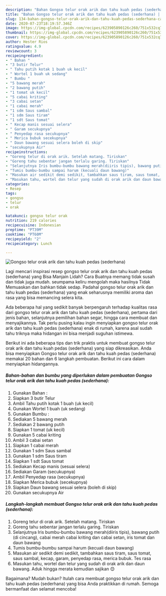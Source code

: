 ```yaml
---
description: "Bahan Gongso telur orak arik dan tahu kuah pedas (sederhana) | Cara Mengolah Gongso telur orak arik dan tahu kuah pedas (sederhana) Yang Enak Dan Lezat"
title: "Bahan Gongso telur orak arik dan tahu kuah pedas (sederhana) | Cara Mengolah Gongso telur orak arik dan tahu kuah pedas (sederhana) Yang Enak Dan Lezat"
slug: 134-bahan-gongso-telur-orak-arik-dan-tahu-kuah-pedas-sederhana-cara-mengolah-gongso-telur-orak-arik-dan-tahu-kuah-pedas-sederhana-yang-enak-dan-lezat
date: 2020-07-23T18:19:57.346Z
image: https://img-global.cpcdn.com/recipes/623905890126c260/751x532cq70/gongso-telur-orak-arik-dan-tahu-kuah-pedas-sederhana-foto-resep-utama.jpg
thumbnail: https://img-global.cpcdn.com/recipes/623905890126c260/751x532cq70/gongso-telur-orak-arik-dan-tahu-kuah-pedas-sederhana-foto-resep-utama.jpg
cover: https://img-global.cpcdn.com/recipes/623905890126c260/751x532cq70/gongso-telur-orak-arik-dan-tahu-kuah-pedas-sederhana-foto-resep-utama.jpg
author: Hester Rios
ratingvalue: 4.9
reviewcount: 3
recipeingredient:
- " Bahan "
- "3 butir Telur"
- " Tahu putih kotak 1 buah uk kecil"
- " Wortel 1 buah uk sedang"
- " Bumbu "
- "5 bawang merah"
- "2 bawang putih"
- "1 tomat uk kecil"
- "5 cabai kriting"
- "3 cabai setan"
- "1 cabai merah"
- "1 sdm Saus sambal"
- "1 sdm Saus tiram"
- "1 sdt Saus tomat"
- " Kecap manis sesuai selera"
- " Garam secukupnya"
- " Penyedap rasa secukupnya"
- " Merica bubuk secekupnya"
- " Daun bawang sesuai selera boleh di skip"
- "secukupnya Air"
recipeinstructions:
- "Goreng telur di orak arik. Setelah matang. Tiriskan"
- "Goreng tahu sebentar jangan terlalu garing. Tiriskan"
- "Selanjutnya Iris bumbu-bumbu bawang merah(diiris tipis), bawang putih (di cincang), cabai merah cabai kriting dan cabai setan, iris tomat dan daun bawang"
- "Tumis bumbu-bumbu sampai harum (kecuali daun bawang)"
- "Masukan air sedikit demi sedikit, tambahkan saus tiram, saus tomat, saus sambal, kecap, garam, penyedap rasa, merica bubuk. Tes rasa"
- "Masukan tahu, wortel dan telur yang sudah di orak arik dan daun bawang. Aduk hingga merata kemudian sajikan 😊"
categories:
- Resep
tags:
- gongso
- telur
- orak

katakunci: gongso telur orak 
nutrition: 219 calories
recipecuisine: Indonesian
preptime: "PT39M"
cooktime: "PT60M"
recipeyield: "2"
recipecategory: Lunch

---
```



![Gongso telur orak arik dan tahu kuah pedas (sederhana)](https://img-global.cpcdn.com/recipes/623905890126c260/751x532cq70/gongso-telur-orak-arik-dan-tahu-kuah-pedas-sederhana-foto-resep-utama.jpg)

Lagi mencari inspirasi resep gongso telur orak arik dan tahu kuah pedas (sederhana) yang Bisa Manjain Lidah? Cara Buatnya memang tidak susah dan tidak juga mudah. seumpama keliru mengolah maka hasilnya Tidak Memuaskan dan bahkan tidak sedap. Padahal gongso telur orak arik dan tahu kuah pedas (sederhana) yang enak seharusnya memiliki aroma dan rasa yang bisa memancing selera kita.

Ada beberapa hal yang sedikit banyak berpengaruh terhadap kualitas rasa dari gongso telur orak arik dan tahu kuah pedas (sederhana), pertama dari jenis bahan, selanjutnya pemilihan bahan segar, hingga cara membuat dan menyajikannya. Tak perlu pusing kalau ingin menyiapkan gongso telur orak arik dan tahu kuah pedas (sederhana) enak di rumah, karena asal sudah tahu triknya maka hidangan ini bisa menjadi suguhan istimewa.




Berikut ini ada beberapa tips dan trik praktis untuk membuat gongso telur orak arik dan tahu kuah pedas (sederhana) yang siap dikreasikan. Anda bisa menyiapkan Gongso telur orak arik dan tahu kuah pedas (sederhana) memakai 20 bahan dan 6 langkah pembuatan. Berikut ini cara dalam menyiapkan hidangannya.

<!--inarticleads1-->

##### Bahan-bahan dan bumbu yang diperlukan dalam pembuatan Gongso telur orak arik dan tahu kuah pedas (sederhana):

1. Gunakan  Bahan :
1. Siapkan 3 butir Telur
1. Ambil  Tahu putih kotak 1 buah (uk kecil)
1. Gunakan  Wortel 1 buah (uk sedang)
1. Gunakan  Bumbu :
1. Sediakan 5 bawang merah
1. Sediakan 2 bawang putih
1. Siapkan 1 tomat (uk kecil)
1. Gunakan 5 cabai kriting
1. Ambil 3 cabai setan
1. Siapkan 1 cabai merah
1. Gunakan 1 sdm Saus sambal
1. Gunakan 1 sdm Saus tiram
1. Siapkan 1 sdt Saus tomat
1. Sediakan  Kecap manis (sesuai selera)
1. Sediakan  Garam (secukupnya)
1. Ambil  Penyedap rasa (secukupnya)
1. Siapkan  Merica bubuk (secekupnya)
1. Siapkan  Daun bawang sesuai selera (boleh di skip)
1. Gunakan secukupnya Air




<!--inarticleads2-->

##### Langkah-langkah membuat Gongso telur orak arik dan tahu kuah pedas (sederhana):

1. Goreng telur di orak arik. Setelah matang. Tiriskan
1. Goreng tahu sebentar jangan terlalu garing. Tiriskan
1. Selanjutnya Iris bumbu-bumbu bawang merah(diiris tipis), bawang putih (di cincang), cabai merah cabai kriting dan cabai setan, iris tomat dan daun bawang
1. Tumis bumbu-bumbu sampai harum (kecuali daun bawang)
1. Masukan air sedikit demi sedikit, tambahkan saus tiram, saus tomat, saus sambal, kecap, garam, penyedap rasa, merica bubuk. Tes rasa
1. Masukan tahu, wortel dan telur yang sudah di orak arik dan daun bawang. Aduk hingga merata kemudian sajikan 😊




Bagaimana? Mudah bukan? Itulah cara membuat gongso telur orak arik dan tahu kuah pedas (sederhana) yang bisa Anda praktikkan di rumah. Semoga bermanfaat dan selamat mencoba!
